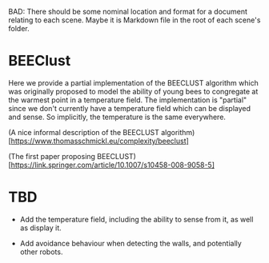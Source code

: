 BAD: There should be some nominal location and format for a document relating to each scene.  Maybe it is Markdown file in the root of each scene's folder.

# BEEClust

Here we provide a partial implementation of the BEECLUST algorithm which was originally proposed to model the ability of young bees to congregate at the warmest point in a temperature field.  The implementation is "partial" since we don't currently have a temperature field which can be displayed and sense.  So implicitly, the temperature is the same everywhere.

(A nice informal description of the BEECLUST algorithm)[https://www.thomasschmickl.eu/complexity/beeclust]

(The first paper proposing BEECLUST)[https://link.springer.com/article/10.1007/s10458-008-9058-5]

# TBD

- Add the temperature field, including the ability to sense from it, as well as display it.

- Add avoidance behaviour when detecting the walls, and potentially other robots.
